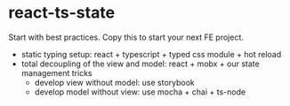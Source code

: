 # react-ts-state

Start with best practices. Copy this to start your next FE project.

* static typing setup: react + typescript + typed css module + hot reload
* total decoupling of the view and model: react + mobx + our state management tricks
  * develop view without model: use storybook
  * develop model without view: use mocha + chai + ts-node